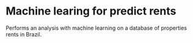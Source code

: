 # Machine learing for predict rents
Performs an analysis with machine learning on a database of properties rents in Brazil.
